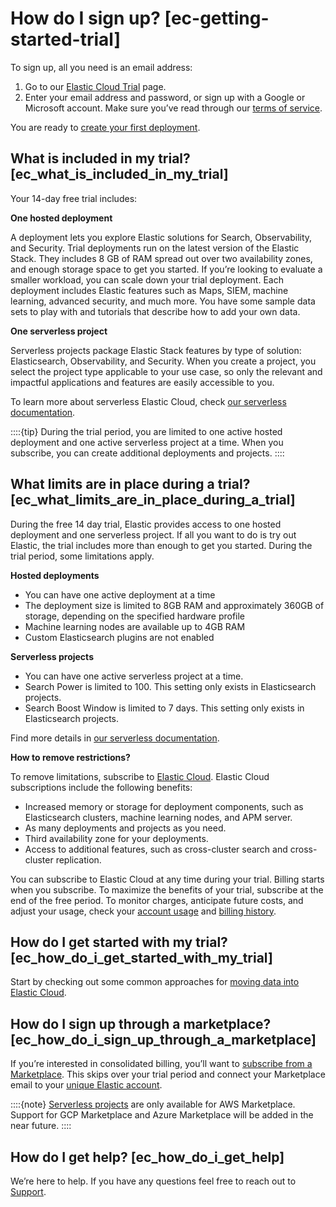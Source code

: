 # How do I sign up? [ec-getting-started-trial]

To sign up, all you need is an email address:

1. Go to our [Elastic Cloud Trial](https://cloud.elastic.co/registration?page=docs&placement=docs-body) page.
2. Enter your email address and password, or sign up with a Google or Microsoft account. Make sure you’ve read through our [terms of service](https://www.elastic.co/legal/elastic-cloud-account-terms).

You are ready to [create your first deployment](../../../deploy-manage/deploy/elastic-cloud/create-an-elastic-cloud-hosted-deployment.md).


## What is included in my trial? [ec_what_is_included_in_my_trial]

Your 14-day free trial includes:

**One hosted deployment**

A deployment lets you explore Elastic solutions for Search, Observability, and Security. Trial deployments run on the latest version of the Elastic Stack. They includes 8 GB of RAM spread out over two availability zones, and enough storage space to get you started. If you’re looking to evaluate a smaller workload, you can scale down your trial deployment. Each deployment includes Elastic features such as Maps, SIEM, machine learning, advanced security, and much more. You have some sample data sets to play with and tutorials that describe how to add your own data.

**One serverless project**

Serverless projects package Elastic Stack features by type of solution: Elasticsearch, Observability, and Security. When you create a project, you select the project type applicable to your use case, so only the relevant and impactful applications and features are easily accessible to you.

To learn more about serverless Elastic Cloud, check [our serverless documentation](/deploy-manage/deploy/elastic-cloud/serverless.md).

::::{tip}
During the trial period, you are limited to one active hosted deployment and one active serverless project at a time. When you subscribe, you can create additional deployments and projects.
::::



## What limits are in place during a trial? [ec_what_limits_are_in_place_during_a_trial]

During the free 14 day trial, Elastic provides access to one hosted deployment and one serverless project. If all you want to do is try out Elastic, the trial includes more than enough to get you started. During the trial period, some limitations apply.

**Hosted deployments**

* You can have one active deployment at a time
* The deployment size is limited to 8GB RAM and approximately 360GB of storage, depending on the specified hardware profile
* Machine learning nodes are available up to 4GB RAM
* Custom Elasticsearch plugins are not enabled

**Serverless projects**

* You can have one active serverless project at a time.
* Search Power is limited to 100. This setting only exists in Elasticsearch projects.
* Search Boost Window is limited to 7 days. This setting only exists in Elasticsearch projects.

Find more details in [our serverless documentation](/deploy-manage/deploy/elastic-cloud/serverless.md).

**How to remove restrictions?**

To remove limitations, subscribe to [Elastic Cloud](../../../deploy-manage/cloud-organization/billing/add-billing-details.md). Elastic Cloud subscriptions include the following benefits:

* Increased memory or storage for deployment components, such as Elasticsearch clusters, machine learning nodes, and APM server.
* As many deployments and projects as you need.
* Third availability zone for your deployments.
* Access to additional features, such as cross-cluster search and cross-cluster replication.

You can subscribe to Elastic Cloud at any time during your trial. Billing starts when you subscribe. To maximize the benefits of your trial, subscribe at the end of the free period. To monitor charges, anticipate future costs, and adjust your usage, check your [account usage](../../../deploy-manage/cloud-organization/billing/monitor-analyze-usage.md) and [billing history](../../../deploy-manage/cloud-organization/billing/view-billing-history.md).


## How do I get started with my trial? [ec_how_do_i_get_started_with_my_trial]

Start by checking out some common approaches for [moving data into Elastic Cloud](../../../manage-data/ingest.md).


## How do I sign up through a marketplace? [ec_how_do_i_sign_up_through_a_marketplace]

If you’re interested in consolidated billing, you’ll want to [subscribe from a Marketplace](../../../deploy-manage/deploy/elastic-cloud/subscribe-from-marketplace.md). This skips over your trial period and connect your Marketplace email to your [unique Elastic account](../../../cloud-account/update-your-email-address.md).

::::{note}
[Serverless projects](/deploy-manage/deploy/elastic-cloud/serverless.md) are only available for AWS Marketplace. Support for GCP Marketplace and Azure Marketplace will be added in the near future.
::::



## How do I get help? [ec_how_do_i_get_help]

We’re here to help. If you have any questions feel free to reach out to [Support](https://cloud.elastic.co/support).
